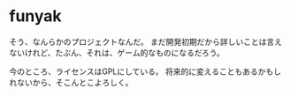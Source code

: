 # funyak
そう、なんらかのプロジェクトなんだ。
まだ開発初期だから詳しいことは言えないけれど、たぶん、それは、ゲーム的なものになるだろう。

今のところ、ライセンスはGPLにしている。
将来的に変えることもあるかもしれないから、そこんとこよろしく。
